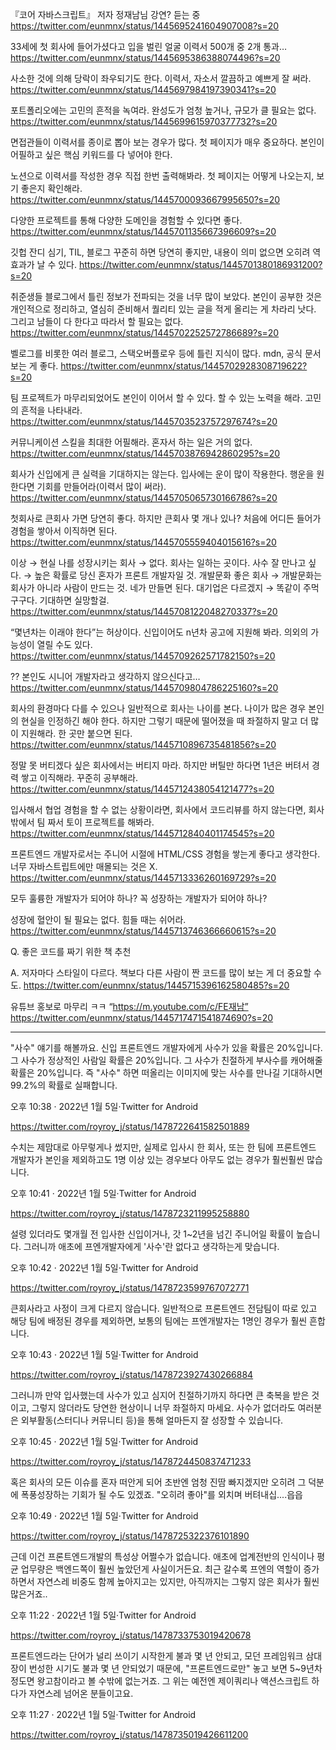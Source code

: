 『코어 자바스크립트』 저자 정재남님 강연? 듣는 중
https://twitter.com/eunmnx/status/1445695241604907008?s=20 

33세에 첫 회사에 들어가셨다고 입을 벌린 얼굴 이력서 500개 중 2개 통과…
https://twitter.com/eunmnx/status/1445695386388074496?s=20 

사소한 것에 의해 당락이 좌우되기도 한다. 이력서, 자소서 깔끔하고 예쁘게 잘 써라.
https://twitter.com/eunmnx/status/1445697984197390341?s=20 

포트폴리오에는 고민의 흔적을 녹여라. 완성도가 엄청 높거나, 규모가 클 필요는 없다.
https://twitter.com/eunmnx/status/1445699615970377732?s=20 

면접관들이 이력서를 종이로 뽑아 보는 경우가 많다. 첫 페이지가 매우 중요하다. 본인이 어필하고 싶은 핵심 키워드를 다 넣어야 한다.

노션으로 이력서를 작성한 경우 직접 한번 출력해봐라. 첫 페이지는 어떻게 나오는지, 보기 좋은지 확인해라.
https://twitter.com/eunmnx/status/1445700093667995650?s=20 

다양한 프로젝트를 통해 다양한 도메인을 경험할 수 있다면 좋다.
https://twitter.com/eunmnx/status/1445701135667396609?s=20 

깃헙 잔디 심기, TIL, 블로그 꾸준히 하면 당연히 좋지만, 내용이 의미 없으면 오히려 역효과가 날 수 있다.
https://twitter.com/eunmnx/status/1445701380186931200?s=20 

취준생들 블로그에서 틀린 정보가 전파되는 것을 너무 많이 보았다. 본인이 공부한 것은 개인적으로 정리하고, 열심히 준비해서 퀄리티 있는 글을 적게 올리는 게 차라리 낫다. 그리고 남들이 다 한다고 따라서 할 필요는 없다.
https://twitter.com/eunmnx/status/1445702252572786689?s=20 

벨로그를 비롯한 여러 블로그, 스택오버플로우 등에 틀린 지식이 많다. mdn, 공식 문서 보는 게 좋다.
https://twitter.com/eunmnx/status/1445702928308719622?s=20 

팀 프로젝트가 마무리되었어도 본인이 이어서 할 수 있다. 할 수 있는 노력을 해라. 고민의 흔적을 나타내라.
https://twitter.com/eunmnx/status/1445703523757297674?s=20 

커뮤니케이션 스킬을 최대한 어필해라. 혼자서 하는 일은 거의 없다.
https://twitter.com/eunmnx/status/1445703876942860295?s=20 

회사가 신입에게 큰 실력을 기대하지는 않는다. 입사에는 운이 많이 작용한다. 행운을 원한다면 기회를 만들어라(이력서 많이 써라).
https://twitter.com/eunmnx/status/1445705065730166786?s=20 

첫회사로 큰회사 가면 당연히 좋다. 하지만 큰회사 몇 개나 있나? 처음에 어디든 들어가 경험을 쌓아서 이직하면 된다.
https://twitter.com/eunmnx/status/1445705559404015616?s=20 

이상 → 현실
나를 성장시키는 회사 → 없다. 회사는 일하는 곳이다.
사수 잘 만나고 싶다. → 높은 확률로 당신 혼자가 프론트 개발자일 것.
개발문화 좋은 회사 → 개발문화는 회사가 아니라 사람이 만드는 것. 네가 만들면 된다.
대기업은 다르겠지 → 똑같이 주먹구구다. 기대하면 실망할걸.
https://twitter.com/eunmnx/status/1445708122048270337?s=20 

“몇년차는 이래야 한다”는 허상이다. 신입이어도 n년차 공고에 지원해 봐라. 의외의 가능성이 열릴 수도 있다.
https://twitter.com/eunmnx/status/1445709262571782150?s=20 

?? 본인도 시니어 개발자라고 생각하지 않으신다고…
https://twitter.com/eunmnx/status/1445709804786225160?s=20 

회사의 환경마다 다를 수 있으나 일반적으로 회사는 나이를 본다. 나이가 많은 경우 본인의 현실을 인정하긴 해야 한다. 하지만 그렇기 때문에 떨어졌을 때 좌절하지 말고 더 많이 지원해라. 한 곳만 붙으면 된다.
https://twitter.com/eunmnx/status/1445710896735481856?s=20 

정말 못 버티겠다 싶은 회사에서는 버티지 마라. 하지만 버틸만 하다면 1년은 버텨서 경력 쌓고 이직해라. 꾸준히 공부해라.
https://twitter.com/eunmnx/status/1445712438054121477?s=20 

입사해서 협업 경험을 할 수 없는 상황이라면, 회사에서 코드리뷰를 하지 않는다면, 회사 밖에서 팀 짜서 토이 프로젝트를 해봐라.
https://twitter.com/eunmnx/status/1445712840401174545?s=20 

프론트엔드 개발자로서는 주니어 시절에 HTML/CSS 경험을 쌓는게 좋다고 생각한다. 너무 자바스트립트에만 매몰되는 것은 X.
https://twitter.com/eunmnx/status/1445713336260169729?s=20 

모두 훌륭한 개발자가 되어야 하나? 꼭 성장하는 개발자가 되어야 하나?

성장에 혈안이 될 필요는 없다. 힘들 때는 쉬어라.
https://twitter.com/eunmnx/status/1445713746366660615?s=20 

Q. 좋은 코드를 짜기 위한 책 추천

A. 저자마다 스타일이 다르다. 책보다 다른 사람이 짠 코드를 많이 보는 게 더 중요할 수도.
https://twitter.com/eunmnx/status/1445715396162580485?s=20 

유튜브 홍보로 마무리 ㅋㅋ “https://m.youtube.com/c/FE재남”
https://twitter.com/eunmnx/status/1445717471541874690?s=20 

<hr>

"사수" 얘기를 해볼까요. 신입 프론트엔드 개발자에게 사수가 있을 확률은 20%입니다. 그 사수가 정상적인 사람일 확률은 20%입니다. 그 사수가 친절하게 부사수를 캐어해줄 확률은 20%입니다. 즉 "사수" 하면 떠올리는 이미지에 맞는 사수를 만나길 기대하시면 99.2%의 확률로 실패합니다.

오후 10:38 · 2022년 1월 5일·Twitter for Android

https://twitter.com/royroy_j/status/1478722641582501889


수치는 제맘대로 아무렇게나 썼지만, 실제로 입사시 한 회사, 또는 한 팀에 프론트엔드 개발자가 본인을 제외하고도 1명 이상 있는 경우보다 아무도 없는 경우가 훨씬훨씬 많습니다.

오후 10:41 · 2022년 1월 5일·Twitter for Android

https://twitter.com/royroy_j/status/1478723211995258880

설령 있더라도 몇개월 전 입사한 신입이거나, 갓 1~2년을 넘긴 주니어일 확률이 높습니다. 그러니까 애초에 프엔개발자에게 '사수'란 없다고 생각하는게 맞습니다.

오후 10:42 · 2022년 1월 5일·Twitter for Android

https://twitter.com/royroy_j/status/1478723599767072771

큰회사라고 사정이 크게 다르지 않습니다. 일반적으로 프론트엔드 전담팀이 따로 있고 해당 팀에 배정된 경우를 제외하면, 보통의 팀에는 프엔개발자는 1명인 경우가 훨씬 흔합니다.

오후 10:43 · 2022년 1월 5일·Twitter for Android

https://twitter.com/royroy_j/status/1478723927430266884


그러니까 만약 입사했는데 사수가 있고 심지어 친절하기까지 하다면 큰 축복을 받은 것이고, 그렇지 않더라도 당연한 현상이니 너무 좌절하지 마세요. 사수가 없더라도 여러분은 외부활동(스터디나 커뮤니티 등)을 통해 얼마든지 잘 성장할 수 있습니다.

오후 10:45 · 2022년 1월 5일·Twitter for Android

https://twitter.com/royroy_j/status/1478724450837471233

혹은 회사의 모든 이슈를 혼자 떠안게 되어 초반엔 엄청 진땀 빠지겠지만 오히려 그 덕분에 폭풍성장하는 기회가 될 수도 있겠죠. "오히려 좋아"를 외치며 버텨내십....읍읍

오후 10:49 · 2022년 1월 5일·Twitter for Android

https://twitter.com/royroy_j/status/1478725322376101890

근데 이건 프론트엔드개발의 특성상 어쩔수가 없습니다. 애초에 업계전반의 인식이나 평균 업무량은 백엔드쪽이 훨씬 높았던게 사실이거든요. 최근 갈수록 프엔의 역할이 증가하면서 자연스레 비중도 함께 높아지고는 있지만, 아직까지는 그렇지 않은 회사가 훨씬 많은거죠..

오후 11:22 · 2022년 1월 5일·Twitter for Android

https://twitter.com/royroy_j/status/1478733753019420678

프론트엔드라는 단어가 널리 쓰이기 시작한게 불과 몇 년 안되고, 모던 프레임워크 삼대장이 번성한 시기도 불과 몇 년 안되었기 때문에, "프론트엔드로만" 놓고 보면 5~9년차 정도면 왕고참이라고 볼 수밖에 없는거죠. 그 위는 예전엔 제이쿼리나 액션스크립트 하다가 자연스레 넘어온 분들이고요.

오후 11:27 · 2022년 1월 5일·Twitter for Android

https://twitter.com/royroy_j/status/1478735019426611200

